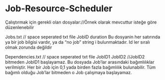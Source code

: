 # Job-Resource-Scheduler

Çalıştırmak için gerekli olan dosyalar://Örnek  olarak mevcuttur isteğe göre düzenlenebilir

Jobs.txt // space seperated txt file
JobID duration
Bu dosyanin her satırında ya bir job bilgisi
vardır, ya da “no job” string i bulunmaktadır.
Id ler sıralı olmak zorunda değildir

Dependencies.txt // space seperated txt file
JobID1 JobID2 //JobID2 bitmeden JobID1 başlayamaz.
Bu dosyada Job’lar arasındaki bağımlılıklar
verilmiştir. Her bir Job için 0,1 yada birden
fazla bağımlılık bulunabilir. Tüm bağımlı
olduğu Job’lar bitmeden o Job çalışmaya
başlayamaz.
